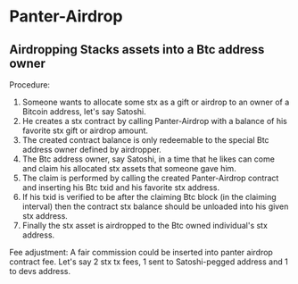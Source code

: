 # Panter-Airdrop
## Airdropping Stacks assets into a Btc address owner

Procedure:
1) Someone wants to allocate some stx as a gift or airdrop to an owner of a Bitcoin address, let's say Satoshi. 
2) He creates a stx contract by calling Panter-Airdrop with a balance of his favorite stx gift or airdrop amount. 
3) The created contract balance is only redeemable to the special Btc address owner defined by airdropper. 
4) The Btc address owner, say Satoshi, in a time that he likes can come and claim his allocated stx assets that someone gave him. 
5) The claim is performed by calling the created Panter-Airdrop contract and inserting his Btc txid and his favorite stx address. 
6) If his txid is verified to be after the claiming Btc block (in the claiming interval) then the contract stx balance should be unloaded into his given stx address. 
7) Finally the stx asset is airdropped to the Btc owned individual's stx address. 

Fee adjustment: A fair commission could be inserted into panter airdrop contract fee. Let's say 2 stx tx fees, 1 sent to Satoshi-pegged address and 1 to devs address. 
